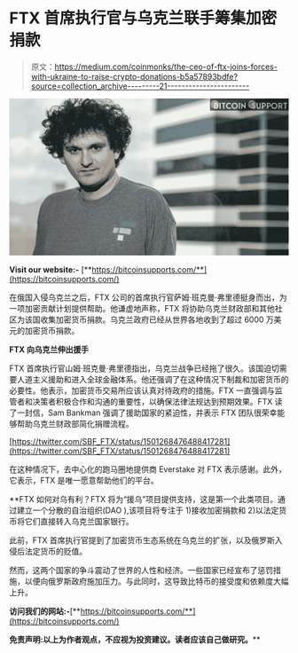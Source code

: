 # FTX 首席执行官与乌克兰联手筹集加密捐款

> 原文：<https://medium.com/coinmonks/the-ceo-of-ftx-joins-forces-with-ukraine-to-raise-crypto-donations-b5a57893bdfe?source=collection_archive---------21----------------------->

![](img/c76031108c85cf012339f47a6e8e262f.png)

**Visit our website:-** [**https://bitcoinsupports.com/**](https://bitcoinsupports.com/)

在俄国入侵乌克兰之后，FTX 公司的首席执行官萨姆·班克曼·弗里德挺身而出，为一项加密贡献计划提供帮助。他谦虚地声称，FTX 将协助乌克兰财政部和其他社区为该国收集加密货币捐款。乌克兰政府已经从世界各地收到了超过 6000 万美元的加密货币捐款。

**FTX 向乌克兰伸出援手**

FTX 首席执行官山姆·班克曼·弗里德指出，乌克兰战争已经拖了很久。该国迫切需要人道主义援助和进入全球金融体系。他还强调了在这种情况下制裁和加密货币的必要性。他表示，加密货币交易所应该认真对待政府的措施。FTX 一直强调与监管者和决策者积极合作和沟通的重要性，以确保法律法规达到预期效果。FTX 读了一封信，Sam Bankman 强调了援助国家的紧迫性，并表示 FTX 团队很荣幸能够帮助乌克兰财政部简化捐赠流程。

[https://twitter.com/SBF_FTX/status/1501268476488417281](https://twitter.com/SBF_FTX/status/1501268476488417281)

在这种情况下，去中心化的跑马圈地提供商 Everstake 对 FTX 表示感谢。此外，它表示，FTX 是唯一愿意帮助他们的平台。

**FTX 如何对乌有利？FTX 将为“援乌”项目提供支持，这是第一个此类项目。通过建立一个分散的自治组织(DAO ),该项目将专注于 1)接收加密捐款和 2)以法定货币将它们直接转入乌克兰国家银行。

此前，FTX 首席执行官提到了加密货币生态系统在乌克兰的扩张，以及俄罗斯入侵后法定货币的贬值。

然而，这两个国家的争斗震动了世界的人性和经济。一些国家已经宣布了惩罚措施，以便向俄罗斯政府施加压力。与此同时，这导致比特币的接受度和依赖度大幅上升。

**访问我们的网站:-**[**https://bitcoinsupports.com/**](https://bitcoinsupports.com/)

**免责声明:以上为作者观点，不应视为投资建议。读者应该自己做研究。****